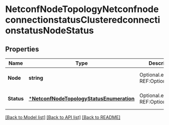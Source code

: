 # NetconfNodeTopologyNetconfnodeconnectionstatusClusteredconnectionstatusNodeStatus

## Properties
Name | Type | Description | Notes
------------ | ------------- | ------------- | -------------
**Node** | **string** | Optional.empty REF:Optional.empty | [optional] [default to null]
**Status** | [***NetconfNodeTopologyStatusEnumeration**](netconf.node.topology.StatusEnumeration.md) | Optional.empty REF:Optional.empty | [optional] [default to null]

[[Back to Model list]](../README.md#documentation-for-models) [[Back to API list]](../README.md#documentation-for-api-endpoints) [[Back to README]](../README.md)


